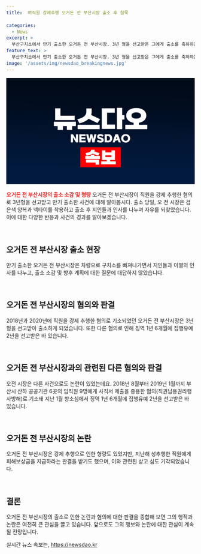 ```yaml
---
title:  여직원 강제추행 오거돈 전 부산시장 출소 후 침묵

categories:
  - News
excerpt: >
  부산구치소에서 만기 출소한 오거돈 전 부산시장. 3년 형을 선고받은 그에게 출소를 축하하는 지인들과의 이별. 2018년과 2020년 각각 두 명의 여직원을 강제 추행한 혐의로 기소되었으며 민사 판결로 피해보상금까지 지급한 사실이 알려져 논란이 되었던 인물이다. 지난 1월에는 또 다른 혐의로 1년 6개월의 집행유예가 선고됐다. 
feature_text: >
  부산구치소에서 만기 출소한 오거돈 전 부산시장. 3년 형을 선고받은 그에게 출소를 축하하는 지인들과의 이별. 2018년과 2020년 각각 두 명의 여직원을 강제 추행한 혐의로 기소되었으며 민사 판결로 피해보상금까지 지급한 사실이 알려져 논란이 되었던 인물이다. 지난 1월에는 또 다른 혐의로 1년 6개월의 집행유예가 선고됐다. 
image: '/assets/img/newsdao_breakingnews.jpg'
---
```


<p><img src="/assets/img/newsdao_breakingnews.jpg" alt="pcversion 속보" /></p>

<p><b><span style="color: #ee2323;">오거돈 전 부산시장의 출소 소감 및 형량</span></b>
오거돈 전 부산시장이 직원을 강제 추행한 혐의로 3년형을 선고받고 만기 출소한 사건에 대해 알아봅시다. 출소 당일, 오 전 시장은 검은색 양복과 넥타이를 착용하고 출소 후 지인들과 인사를 나누며 자유를 되찾았습니다. 이에 대한 다양한 반응과 사건의 경과를 알아보겠습니다.</p>

<p data-ke-size="size16">&nbsp;</p>

<h2 data-ke-size="size26">오거돈 전 부산시장 출소 현장</h2>

<p>만기 출소한 오거돈 전 부산시장은 차량으로 구치소를 빠져나가면서 지인들과 이별의 인사를 나누고, 출소 소감 및 향후 계획에 대한 질문에 대답하지 않았습니다.</p>

<p data-ke-size="size16">&nbsp;</p>

<h2 data-ke-size="size26">오거돈 전 부산시장의 혐의와 판결</h2>

<p>2018년과 2020년에 직원을 강제 추행한 혐의로 기소되었던 오거돈 전 부산시장은 3년형을 선고받아 출소하게 되었습니다. 또한 다른 혐의로 인해 징역 1년 6개월에 집행유예 2년을 선고받은 바 있습니다.</p>

<p data-ke-size="size16">&nbsp;</p>

<h2 data-ke-size="size26">오거돈 전 부산시장과의 관련된 다른 혐의와 판결</h2>

<p>오전 시장은 다른 사건으로도 논란이 있었는데요. 2018년 8월부터 2019년 1월까지 부산시 산하 공공기관 6곳의 임직원 9명에게 사직서 제출을 종용한 혐의(직권남용권리행사방해)로 기소돼 지난 1월 항소심에서 징역 1년 6개월에 집행유예 2년을 선고받은 바 있습니다.</p>

<p data-ke-size="size16">&nbsp;</p>

<h2 data-ke-size="size26">오거돈 전 부산시장의 논란</h2>

<p>오거돈 전 부산시장은 강제 추행으로 인한 형량도 있었지만, 지난해 성추행한 직원에게 피해보상금을 지급하라는 판결을 받기도 했으며, 이와 관련된 상고 심도 기각되었습니다.</p>

<p data-ke-size="size16">&nbsp;</p>

<h2 data-ke-size="size26">결론</h2>

<p>오거돈 전 부산시장의 출소로 인한 논란과 혐의에 대한 판결을 종합해 보면 그의 행적과 논란은 여전히 큰 관심을 끌고 있습니다. 앞으로도 그의 행보와 논란에 대한 관심이 계속될 전망입니다.</p>
실시간 뉴스 속보는, <a href="https://newsdao.kr" rel="dofollow">https://newsdao.kr</a>


